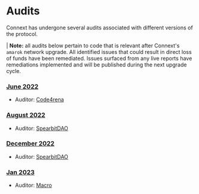 # Audits

Connext has undergone several audits associated with different versions of the protocol.

| **Note:** all audits below pertain to code that is relevant after Connext's `amarok` network upgrade. All identified issues that could result in direct loss of funds have been remediated. Issues surfaced from any live reports have remediations implemented and will be published during the next upgrade cycle.

### [June 2022](https://github.com/connext/audits/blob/main/amarok/Connext%20Amarok%20contest%20%E2%80%94%20Code%20423n4.pdf)

- Auditor: [Code4rena](https://code4rena.com/)

### [August 2022](https://github.com/connext/audits/blob/main/amarok/Connext%20Amarok%20contest%20%E2%80%94%20Code%20423n4.pdf)

- Auditor: [SpearbitDAO](https://spearbit.com/)

### [December 2022](https://github.com/connext/audits/blob/main/amarok/ConnextNxtp-Spearbit-Security-Review.pdf)

- Auditor: [SpearbitDAO](https://spearbit.com)

### [Jan 2023](https://github.com/connext/audits/blob/main/amarok/Connext_A-1__Macro_Audits.pdf)

- Auditor: [Macro](https://0xmacro.com/)
